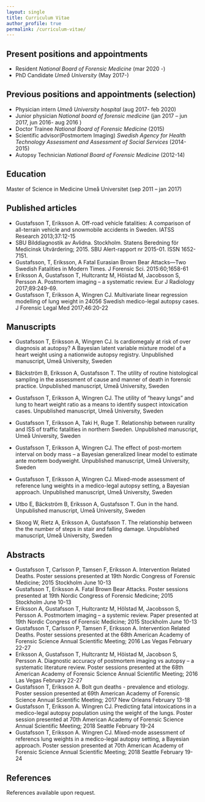 ```yaml
---
layout: single
title: Curriculum Vitae
author_profile: true
permalink: /curriculum-vitae/
---
```


## Present positions and appointments
* Resident *National Board of Forensic Medicine* (mar 2020 -)
* PhD Candidate	*Umeå University* (May 2017-)

## Previous positions and appointments (selection)
* Physician intern	*Umeå University hospital* (aug 2017- feb 2020)
* Junior physician *National board of forensic medicine* (jan 2017 – jun 2017, jun 2016- aug 2016 )
* Doctor Trainee 	*National Board of Forensic Medicine* (2015)
* Scientific advisor(Postmortem Imaging) *Swedish Agency for Health Technology Assessment and Assessment of Social Services* (2014- 2015)
* Autopsy Technician *National Board of Forensic Medicine* (2012-14)


##	Education

Master of Science in Medicine	Umeå Universitet (sep 2011 – jan 2017)

## 	Published articles

*	Gustafsson T, Eriksson A. Off-road vehicle fatalities: A comparison of all-terrain vehicle and snowmobile accidents in Sweden. IATSS Research 2013;37:12-15
*	SBU Bilddiagnostik av Avlidna. Stockholm. Statens Beredning för Medicinsk Utvärdering; 2015. SBU Alert-rapport nr 2015-01. ISSN 1652-7151.
*	Gustafsson, T, Eriksson, A Fatal Eurasian Brown Bear Attacks—Two Swedish Fatalities in Modern Times. J Forensic Sci. 2015:60;1658-61
*	Eriksson A, Gustafsson T, Hultcrantz M, Höistad M, Jacobsson S, Persson A. Postmortem imaging – a systematic review. Eur J Radiology 2017;89:249-69.
*	Gustafsson T, Eriksson A, Wingren CJ. Multivariate linear regression modelling of lung weight in 24056 Swedish medico-legal autopsy cases. J Forensic Legal Med 2017;46:20-22

## 	Manuscripts

*	Gustafsson T, Eriksson A, Wingren CJ. Is cardiomegaly at risk of over diagnosis at autopsy? A Bayesian latent variable mixture model of a heart weight using a nationwide autopsy registry. Unpublished manuscript, Umeå University, Sweden

*	Bäckström B, Eriksson A, Gustafsson T. The utility of routine histological sampling in the assessment of cause and manner of death in forensic practice. Unpublished manuscript, Umeå University, Sweden

*	Gustafsson T, Eriksson A, Wingren CJ. The utility of “heavy lungs” and lung to heart weight ratio as a means to identify suspect intoxication cases. Unpublished manuscript, Umeå University, Sweden

*	Gustafsson T, Eriksson A, Taki H, Ruge T. Relationship between rurality and ISS of traffic fatalities in northern Sweden. Unpublished manuscript, Umeå University, Sweden

*	Gustafsson T, Eriksson A, Wingren CJ. The effect of post-mortem interval on body mass – a Bayesian generalized linear model to estimate ante mortem bodyweight. Unpublished manuscript, Umeå University, Sweden

*	Gustafsson T, Eriksson A, Wingren CJ. Mixed-mode assessment of reference lung weights in a medico-legal autopsy setting, a Bayesian approach. Unpublished manuscript, Umeå University, Sweden

*    Utbo E, Bäckström B, Eriksson A, Gustafsson T. Gun in the hand. Unpublished manuscript, Umeå University, Sweden

*   Skoog W, Rietz A, Eriksson A, Gustafsson T. The relationship between the the number of steps in stair and falling damage. Unpublished manuscript, Umeå University, Sweden


## 	Abstracts

*	Gustafsson T, Carlsson P, Tamsen F, Eriksson A. Intervention Related Deaths. Poster sessions presented at 19th Nordic Congress of Forensic Medicine; 2015 Stockholm June 10-13
*	Gustafsson T, Eriksson A. Fatal Brown Bear Attacks. Poster sessions presented at 19th Nordic Congress of Forensic Medicine; 2015 Stockholm June 10-13
*	Eriksson A, Gustafsson T, Hultcrantz M, Hölstad M, Jacobsson S, Persson A. Postmortem imaging – a systemic review. Paper presented at 19th Nordic Congress of Forensic Medicine; 2015 Stockholm June 10-13
* Gustafsson T, Carlsson P, Tamsen F, Eriksson A. Intervention Related Deaths. Poster sessions presented at the 68th American Academy of Forensic Science Annual Scientific Meeting; 2016 Las Vegas February 22-27
*	Eriksson A, Gustafsson T, Hultcrantz M, Höistad M, Jacobson S, Persson A. Diagnostic accuracy of postmortem imaging vs autopsy – a systematic literature review. Poster sessions presented at the 68th American Academy of Forensic Science Annual Scientific Meeting; 2016 Las Vegas February 22-27
*	Gustafsson T, Eriksson A. Bolt gun deaths - prevalence and etiology. Poster session presented at 69th American Academy of Forensic Science Annual Scientific Meeting; 2017 New Orleans February 13-18
*	Gustafsson T, Eriksson A.  Wingren CJ. Predicting fatal intoxications in a medico-legal autopsy population using the weight of the lungs. Poster session presented at 70th American Academy of Forensic Science Annual Scientific Meeting; 2018 Seattle February 19-24
*	Gustafsson T, Eriksson A.  Wingren CJ. Mixed-mode assessment of referencs lung weights in a medico-legal autopsy setting, a Bayesian approach. Poster session presented at 70th American Academy of Forensic Science Annual Scientific Meeting; 2018 Seattle February 19-24

##	References

References available upon request.
